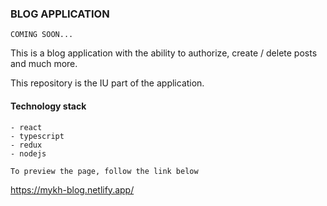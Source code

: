 ### BLOG APPLICATION

``` COMING SOON... ```

This is a blog application with the ability to authorize, create / delete posts and much more. 

This repository is the IU part of the application.

#### Technology stack

``` 
- react
- typescript
- redux
- nodejs
```

```To preview the page, follow the link below```

https://mykh-blog.netlify.app/